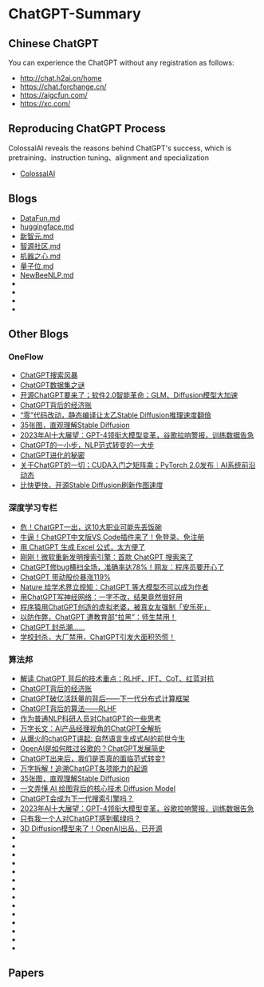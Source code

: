 # ChatGPT-Summary
## Chinese ChatGPT
You can experience the ChatGPT without any registration as follows:
* http://chat.h2ai.cn/home
* https://chat.forchange.cn/
* https://aigcfun.com/
* https://xc.com/
## Reproducing ChatGPT Process
ColossalAI reveals the reasons behind ChatGPT's success, which is pretraining、instruction tuning、alignment and specialization
* [ColossalAI](https://github.com/hpcaitech/ColossalAI)
## Blogs
* [DataFun.md](https://github.com/wshzd/ChatGPT-Summary/blob/main/blog/DataFun.md)
* [huggingface.md](https://github.com/wshzd/ChatGPT-Summary/blob/main/blog/huggingface.md)
* [新智元.md](https://github.com/wshzd/ChatGPT-Summary/blob/main/blog/%E6%96%B0%E6%99%BA%E5%85%83.md)
* [智源社区.md](https://github.com/wshzd/ChatGPT-Summary/blob/main/blog/%E6%99%BA%E6%BA%90%E7%A4%BE%E5%8C%BA.md)
* [机器之心.md](https://github.com/wshzd/ChatGPT-Summary/blob/main/blog/%E6%9C%BA%E5%99%A8%E4%B9%8B%E5%BF%83.md)
* [量子位.md](https://github.com/wshzd/ChatGPT-Summary/blob/main/blog/%E9%87%8F%E5%AD%90%E4%BD%8D.md)
* [NewBeeNLP.md](https://github.com/wshzd/ChatGPT-Summary/blob/main/blog/NewBeeNLP.md)
* []()
* []()
* []()
* []()
## Other Blogs
### OneFlow
* [ChatGPT搜索风暴](https://mp.weixin.qq.com/s/JHIUc_3nfnxv-m_4YUC1Tw)
* [ChatGPT数据集之谜](https://mp.weixin.qq.com/s/9vOc-OyqvzrO_w5LApurbg)
* [开源ChatGPT要来了；软件2.0智能革命；GLM、Diffusion模型大加速](https://mp.weixin.qq.com/s/Qtn71jLnPxyjTh5Eo1vhXg)
* [ChatGPT背后的经济账](https://mp.weixin.qq.com/s/aAg1ptEkQ6ahdjs-3s_g3A)
* [“零”代码改动，静态编译让太乙Stable Diffusion推理速度翻倍](https://mp.weixin.qq.com/s/XaR1W8yKPYxN5PR1RPMepA)
* [35张图，直观理解Stable Diffusion](https://mp.weixin.qq.com/s/8C2RqYrHZTpFFzaHIbPhRw)
* [2023年AI十大展望：GPT-4领衔大模型变革，谷歌拉响警报，训练数据告急](https://mp.weixin.qq.com/s/E_v7k_VlbHA8of8smlqikQ)
* [ChatGPT的一小步，NLP范式转变的一大步](https://mp.weixin.qq.com/s/g_zKgURavorkvS7FoOVg3g)
* [ChatGPT进化的秘密](https://mp.weixin.qq.com/s/dPpO18g3V4xqHUsEBKrXJQ)
* [关于ChatGPT的一切；CUDA入门之矩阵乘；PyTorch 2.0发布｜AI系统前沿动态](https://mp.weixin.qq.com/s/lG5mNE8s_sXTScFtPmCBLg)
* [比快更快，开源Stable Diffusion刷新作图速度](https://mp.weixin.qq.com/s/zwZHX_8JibGIoL9OMkKsuw)
### 深度学习专栏
* [危！ChatGPT一出，这10大职业可能先丢饭碗](https://mp.weixin.qq.com/s/-ML3t5TgTKtHy9ZFK49uwg)
* [牛逼！ChatGPT中文版VS Code插件来了！免登录、免注册](https://mp.weixin.qq.com/s/gxuxhQpTKs2tjOv_FJUC9A)
* [用 ChatGPT 生成 Excel 公式，太方便了](https://mp.weixin.qq.com/s/7oGnSvhhPbyS-gvkVdSguA)
* [刚刚！微软重新发明搜索引擎：首款 ChatGPT 搜索来了](https://mp.weixin.qq.com/s/A_ARYYJ20b6WU9AI4Xbciw)
* [ChatGPT修bug横扫全场，准确率达78%！网友：程序员要开心了](https://mp.weixin.qq.com/s/5qz5if6oMz-D24QtkHqZYw)
* [ChatGPT 带动股价暴涨119%](https://mp.weixin.qq.com/s/ZxH6D5eYJSo4Kzt_0o4GtQ)
* [Nature 给学术界立规矩：ChatGPT 等大模型不可以成为作者](https://mp.weixin.qq.com/s/k8kYPEVwZ5aQqKMT7fB5IA)
* [用ChatGPT写神经网络：一字不改，结果竟然很好用](https://mp.weixin.qq.com/s/IRhPrE_RBk8fPHEv3yTw6A)
* [程序猿用ChatGPT创造的虚拟老婆，被真女友强制「安乐死」](https://mp.weixin.qq.com/s/Nzun-4kPn0dvi0jcODcJpQ)
* [以防作弊，ChatGPT 遭教育部“拉黑”：师生禁用！](https://mp.weixin.qq.com/s/7-vf2oYmJ4mlFRrwqnpyAQ)
* [ChatGPT 封杀潮......](https://mp.weixin.qq.com/s/6L3lTLGPN_36g4iJcXg0wA)
* [学校封杀，大厂禁用，ChatGPT引发大面积恐慌！](https://mp.weixin.qq.com/s/BFDW2r_ZwSce5UBkEUMEpg)
### 算法邦
* [解读 ChatGPT 背后的技术重点：RLHF、IFT、CoT、红蓝对抗](https://mp.weixin.qq.com/s/HF_CKEL7oNghBe-E8bwukw)
* [ChatGPT背后的经济账](https://mp.weixin.qq.com/s/rZCzutiAD8NDNZbHKPZVQg)
* [ChatGPT破亿活跃量的背后——下一代分布式计算框架](https://mp.weixin.qq.com/s/XuRzjmQvuwQpNum9VpjzDQ)
* [ChatGPT背后的算法——RLHF](https://mp.weixin.qq.com/s/qTawhktMJaV64bbxPgUj0g)
* [作为普通NLP科研人员对ChatGPT的一些思考](https://mp.weixin.qq.com/s/UeroCsHS6cbvyqzXfwtQKQ)
* [万字长文：AI产品经理视角的ChatGPT全解析](https://mp.weixin.qq.com/s/sGElwGKgEFU8j6qt7dMB-Q)
* [从爆火的chatGPT讲起: 自然语言生成式AI的前世今生](https://mp.weixin.qq.com/s/q1dgUI-AvTu81e0aFSdLJQ)
* [OpenAI是如何胜过谷歌的？ChatGPT发展简史](https://mp.weixin.qq.com/s/HY8Sl215CxzL85HsSsXu4Q)
* [ChatGPT出来后，我们是否真的面临范式转变?](https://mp.weixin.qq.com/s/Ozw2t7brub3aaJKzEu4UEA)
* [万字拆解！追溯ChatGPT各项能力的起源](https://mp.weixin.qq.com/s/ywRQlSGbneimuGUlIylKpw)
* [35张图，直观理解Stable Diffusion](https://mp.weixin.qq.com/s/wtYCkwhrPflfpirQ_uCa-g)
* [一文弄懂 AI 绘图背后的核心技术 Diffusion Model](https://mp.weixin.qq.com/s/Oa0ppFovPIBK5I-DKz01VQ)
* [ChatGPT会成为下一代搜索引擎吗？](https://mp.weixin.qq.com/s/AhcwXuPbDH28iYnhhmj4sg)
* [2023年AI十大展望：GPT-4领衔大模型变革，谷歌拉响警报，训练数据告急](https://mp.weixin.qq.com/s/KXF4dVxuCa3aDSH3bke8jA)
* [只有我一个人对ChatGPT感到蕉绿吗？](https://mp.weixin.qq.com/s/cgnt22sS8iJBE-jIdoU-mQ)
* [3D Diffusion模型来了！OpenAI出品，已开源](https://mp.weixin.qq.com/s/l_rf1J-7C9feTfyEa5oF9Q)
* []()
* []()
* []()
* []()
* []()
* []()
* []()
* []()
* []()
* []()
* []()
* []()
* []()
* []()
## Papers









